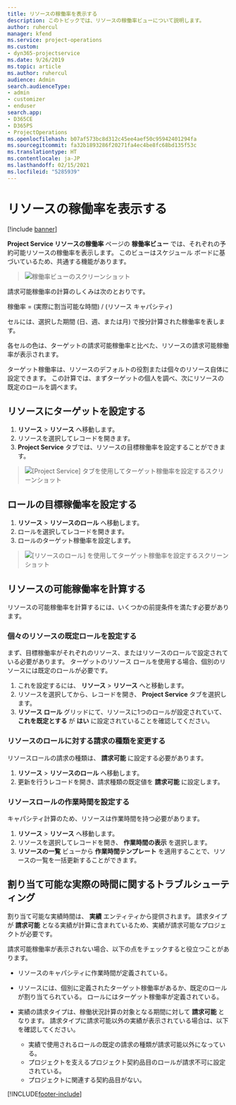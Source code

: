 ```yaml
---
title: リソースの稼働率を表示する
description: このトピックでは、リソースの稼働率ビューについて説明します。
author: ruhercul
manager: kfend
ms.service: project-operations
ms.custom:
- dyn365-projectservice
ms.date: 9/26/2019
ms.topic: article
ms.author: ruhercul
audience: Admin
search.audienceType:
- admin
- customizer
- enduser
search.app:
- D365CE
- D365PS
- ProjectOperations
ms.openlocfilehash: b07af573bc8d312c45ee4aef50c95942401294fa
ms.sourcegitcommit: fa32b1893286f20271fa4ec4be8fc68bd135f53c
ms.translationtype: HT
ms.contentlocale: ja-JP
ms.lasthandoff: 02/15/2021
ms.locfileid: "5285939"
---
```

# <a name="view-chargeable-utilization-for-resources"></a>リソースの稼働率を表示する

[!include [banner](../includes/psa-now-project-operations.md)]
 
**Project Service リソースの稼働率** ページの **稼働率ビュー** では、それぞれの予約可能リソースの稼働率を表示します。 このビューはスケジュール ボードに基づいているため、共通する機能があります。

> ![稼働率ビューのスクリーンショット](media/FAQ-utilization-1.png)
 

請求可能稼働率の計算のしくみは次のとおりです。

   稼働率 = (実際に割当可能な時間) / (リソース キャパシティ)

セルには、選択した期間 (日、週、または月) で按分計算された稼働率を表します。

各セルの色は、ターゲットの請求可能稼働率と比べた、リソースの請求可能稼働率が表示されます。 

ターゲット稼働率は、リソースのデフォルトの役割または個々のリソース自体に設定できます。 この計算では、まずターゲットの個人を調べ、次にリソースの既定のロールを調べます。

## <a name="set-target-on-a-resource"></a>リソースにターゲットを設定する

1. **リソース** \> **リソース** へ移動します。 
2. リソースを選択してレコードを開きます。 
3. **Project Service** タブでは、リソースの目標稼働率を設定することができます。

> ![[Project Service] タブを使用してターゲット稼働率を設定するスクリーンショット](media/FAQ-utilization-2.png)
 
## <a name="set-target-utilization-on-a-role"></a>ロールの目標稼働率を設定する

1. **リソース** \> **リソースのロール** へ移動します。 
2. ロールを選択してレコードを開きます。 
3. ロールのターゲット稼働率を設定します。

> ![[リソースのロール] を使用してターゲット稼働率を設定するスクリーンショット](media/FAQ-utilization-3.png)
 
## <a name="calculate-chargeable-utilization-for-a-resource"></a>リソースの可能稼働率を計算する

リソースの可能稼働率を計算するには、いくつかの前提条件を満たす必要があります。 

### <a name="set-default-role-for-individual-resource"></a>個々のリソースの既定ロールを設定する

まず、目標稼働率がそれぞれのリソース、またはリソースのロールで設定されている必要があります。 ターゲットのリソース ロールを使用する場合、個別のリソースには既定のロールが必要です。 

1. これを設定するには、 **リソース** \> **リソース** へと移動します。 
2. リソースを選択してから、レコードを開き、 **Project Service** タブを選択します。 
3. **リソース ロール** グリッドにて、リソースに1つのロールが設定されていて、 **これを既定とする** が **はい** に設定されていることを確認してください。
 
### <a name="change-billing-type-for-resource-role"></a>リソースのロールに対する請求の種類を変更する

リソースロールの請求の種類は、 **請求可能** に設定する必要があります。 

1. **リソース** \> **リソースのロール** へ移動します。 
2. 更新を行うレコードを開き、請求種類の既定値を **請求可能** に設定します。

### <a name="set-working-hours-for-resource-role"></a>リソースロールの作業時間を設定する
 
キャパシティ計算のため、リソースは作業時間を持つ必要があります。 

1. **リソース** \> **リソース** へ移動します。 
2. リソースを選択してレコードを開き、 **作業時間の表示** を選択します。 
3. **リソースの一覧** ビューから **作業時間テンプレート** を適用することで、リソースの一覧を一括更新することができます。

## <a name="troubleshooting-chargeable-actual-hours"></a>割り当て可能な実際の時間に関するトラブルシューティング

割り当て可能な実績時間は、 **実績** エンティティから提供されます。 請求タイプが **請求可能** となる実績が計算に含まれているため、実績が請求可能なプロジェクトが必要です。

請求可能稼働率が表示されない場合、以下の点をチェックすると役立つことがあります。

- リソースのキャパシティに作業時間が定義されている。
- リソースには、個別に定義されたターゲット稼働率があるか、既定のロールが割り当てられている。 ロールにはターゲット稼働率が定義されている。
- 実績の請求タイプは、稼働状況計算の対象となる期間に対して **請求可能** となります。 請求タイプに請求可能以外の実績が表示されている場合は、以下を確認してください。

  - 実績で使用されるロールの既定の請求の種類が請求可能以外になっている。
  - プロジェクトを支えるプロジェクト契約品目のロールが請求不可に設定されている。
  - プロジェクトに関連する契約品目がない。



[!INCLUDE[footer-include](../includes/footer-banner.md)]